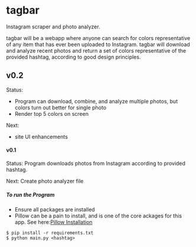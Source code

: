 # tagbar
Instagram scraper and photo analyzer.

tagbar will be a webapp where anyone can search for colors representative of any item that has ever been uploaded to Instagram. tagbar will download and analyze recent photos and return a set of colors representative of the provided hashtag, according to good design principles.

## v0.2
Status:
 - Program can download, combine, and analyze multiple photos, but colors turn out better for single photo
 - Render top 5 colors on screen

Next:
 - site UI enhancements

#### v0.1
Status: Program downloads photos from Instagram according to provided hashtag.

Next: Create photo analyzer file


##### To run the Program
 - Ensure all packages are installed
 - Pillow can be a pain to install, and is one of the core ackages for this app. See here:[Pillow Installation](https://pillow.readthedocs.org/en/3.0.x/installation.html)

```
$ pip install -r requirements.txt
$ python main.py <hashtag>
```
